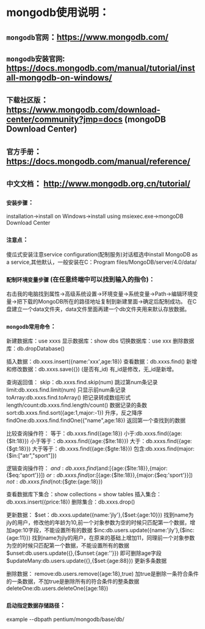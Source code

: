 # mongodb使用说明：

## `mongodb官网`：https://www.mongodb.com/
## `mongodb安装官网`: https://docs.mongodb.com/manual/tutorial/install-mongodb-on-windows/
## `下载社区版`：https://www.mongodb.com/download-center/community?jmp=docs (mongoDB Download Center)
## `官方手册`：https://docs.mongodb.com/manual/reference/
## `中文文档`： http://www.mongodb.org.cn/tutorial/

### `安装步骤`：
installation->install on Windows->install using msiexec.exe->mongoDB Download Center

### `注意点`：
傻瓜式安装注意service configuration(配制服务)对话框选中install MongoDB as a service,其他默认，一般安装在C：Program files/MongoDB/server/4.0/data/

### `配制环境变量步骤` (在任意终端中可以找到输入的指令)：
右击我的电脑找到属性->高级系统设置->环境变量->系统变量->Path->编辑环境变量->把下载的MongoDB所在的路径地址复制到新建里面->确定后配制成功。
在C盘建立一个data文件夹，data文件里面再建一个db文件夹用来默认存放数据。

### `mongodb常用命令`：
新建数据库：use xxxs
显示数据库：show dbs
切换数据库：use xxx
删除数据库：db.dropDatabase()

插入数据：db.xxxs.insert({name:'xxx',age:18})
查看数据：db.xxxs.find()
新增和修改数据：db.xxxs.save({}) (是否有_id) 有_id是修改，无_id是新增。

查询返回值：
skip：db.xxxs.find.skip(num) 跳过第num条记录
limit:db.xxxs.find.limit(num) 只显示前num条记录
toArray:db.xxxs.find.toArray() 把记录转成数组形式
length/count:db.xxxs.find.length/count() 数据记录的条数
sort:db.xxxs.find.sort({age:1,major:-1}) 升序，反之降序
findOne:db.xxxs.find.findOne({"name",age:18}) 返回第一个查找到的数据

比较查询操作符：
等于：db.xxxs.find({age:18})
小于:db.xxxs.find({age:{$lt:18}})
小于等于：db.xxxs.find({age:{$lte:18}})
大于：db.xxxs.find({age:{$gt:18}})
大于等于：db.xxxs.find({age:{$gte:18}})
包含:db.xxxs.find(major:{$in:["atr","sport"]})

逻辑查询操作符：
$and:db.xxxs.find($and:[{age:{$lte:18}},{major:{$eq:'sport'}}])
$or:db.xxxs.find($or:[{age:{$lte:18}},{major:{$eq:'sport'}}])
$not:db.xxxs.find($not:{$gte:{age:18}})

查看数据库下集合：show collections = show tables
插入集合：db.xxxs.insert({price:18})
删除集合：db.xxxs.drop()

更新数据：
$set：db.xxxs.update({name:'jly'},{$set:{age:10}}) 找到name为jly的用户，修改他的年龄为10,前一个对象参数为空的时候只匹配第一个数据，增加age:10字段，不能设置所有的数据
$inc:db.users.update({name:'jly'},{$inc:{age:11}}) 找到name为jly的用户，在原来的基础上增加11，同理前一个对象参数为空的时候只匹配第一个数据，不能设置所有的数据
$unset:db.users.update({},{$unset:{age:''}}) 即可删除age字段
$updateMany:db.users.update({},{$set:{age:88}}) 更新多条数据

删除数据：
remove:db.users.remove({age:18},true) 加true是删除一条符合条件的一条数据，不加true是删除所有的符合条件的整条数据
deleteOne:db.users.deleteOne({age:18})

### `启动指定数据存储路径`：
example --dbpath pentium/mongodb/base/db/